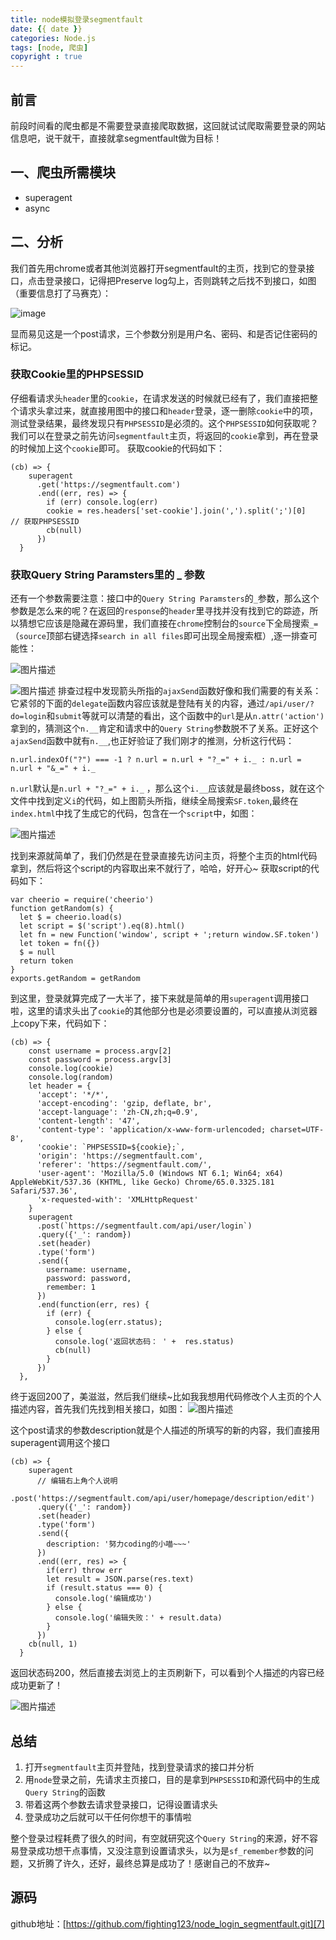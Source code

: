 ```yaml
---
title: node模拟登录segmentfault
date: {{ date }}
categories: Node.js
tags: [node, 爬虫]
copyright : true
---
```

## 前言 ##
前段时间看的爬虫都是不需要登录直接爬取数据，这回就试试爬取需要登录的网站信息吧，说干就干，直接就拿segmentfault做为目标！

## 一、爬虫所需模块 ##

 - superagent
 - async
## 二、分析 ##
我们首先用chrome或者其他浏览器打开segmentfault的主页，找到它的登录接口，点击登录接口，记得把Preserve log勾上，否则跳转之后找不到接口，如图（重要信息打了马赛克）：

![image](http://p5tstjsfi.bkt.clouddn.com/node%E6%A8%A1%E6%8B%9F%E7%99%BB%E5%BD%95segmentfault1.png)

显而易见这是一个post请求，三个参数分别是用户名、密码、和是否记住密码的标记。
### 获取Cookie里的PHPSESSID ###
仔细看请求头`header`里的`cookie`，在请求发送的时候就已经有了，我们直接把整个请求头拿过来，就直接用图中的接口和`header`登录，逐一删除`cookie`中的项，测试登录结果，最终发现只有`PHPSESSID`是必须的。这个`PHPSESSID`如何获取呢？我们可以在登录之前先访问`segmentfault`主页，将返回的`cookie`拿到，再在登录的时候加上这个`cookie`即可。
获取cookie的代码如下：

```
(cb) => {
    superagent
      .get('https://segmentfault.com')
      .end((err, res) => {
        if (err) console.log(err)
        cookie = res.headers['set-cookie'].join(',').split(';')[0]   // 获取PHPSESSID
        cb(null)
      })
  }
```
### 获取Query String Paramsters里的 _ 参数 ###
还有一个参数需要注意：接口中的`Query String Paramsters`的`_`参数，那么这个参数是怎么来的呢？在返回的`response`的`header`里寻找并没有找到它的踪迹，所以猜想它应该是隐藏在源码里，我们直接在`chrome`控制台的`source`下全局搜索`_=`（`source`顶部右键选择`search in all files`即可出现全局搜索框）,逐一排查可能性：

![图片描述](http://p5tstjsfi.bkt.clouddn.com/node%E6%A8%A1%E6%8B%9F%E7%99%BB%E5%BD%95segmentfault2.png)

![图片描述](http://p5tstjsfi.bkt.clouddn.com/node%E6%A8%A1%E6%8B%9F%E7%99%BB%E5%BD%95segmentfault3.png)
排查过程中发现箭头所指的`ajaxSend`函数好像和我们需要的有关系：它紧邻的下面的`delegate`函数内容应该就是登陆有关的内容，通过`/api/user/?do=login`和`submit`等就可以清楚的看出，这个函数中的`url`是从`n.attr('action')`拿到的，猜测这个`n.__`肯定和请求中的`Query String`参数脱不了关系。正好这个`ajaxSend`函数中就有`n.__`,也正好验证了我们刚才的推测，分析这行代码：
```
n.url.indexOf("?") === -1 ? n.url = n.url + "?_=" + i._ : n.url = n.url + "&_=" + i._
```
`n.url`默认是`n.url + "?_=" + i._` ，那么这个`i.__`应该就是最终boss，就在这个文件中找到定义`i`的代码，如上图箭头所指，继续全局搜索`SF.token`,最终在`index.html`中找了生成它的代码，包含在一个`script`中，如图：

![图片描述](http://p5tstjsfi.bkt.clouddn.com/node%E6%A8%A1%E6%8B%9F%E7%99%BB%E5%BD%95segmentfault4.png)

找到来源就简单了，我们仍然是在登录直接先访问主页，将整个主页的html代码拿到，然后将这个script的内容取出来不就行了，哈哈，好开心~
获取script的代码如下：

```
var cheerio = require('cheerio')
function getRandom(s) {
  let $ = cheerio.load(s)
  let script = $('script').eq(8).html()
  let fn = new Function('window', script + ';return window.SF.token')
  let token = fn({})
  $ = null
  return token
}
exports.getRandom = getRandom
```
到这里，登录就算完成了一大半了，接下来就是简单的用`superagent`调用接口啦，这里的请求头出了`cookie`的其他部分也是必须要设置的，可以直接从浏览器上copy下来，代码如下：

```
(cb) => {
    const username = process.argv[2]
    const password = process.argv[3]
    console.log(cookie)
    console.log(random)
    let header = {
      'accept': '*/*',
      'accept-encoding': 'gzip, deflate, br',
      'accept-language': 'zh-CN,zh;q=0.9',
      'content-length': '47',
      'content-type': 'application/x-www-form-urlencoded; charset=UTF-8',
      'cookie': `PHPSESSID=${cookie};`,
      'origin': 'https://segmentfault.com',
      'referer': 'https://segmentfault.com/',
      'user-agent': 'Mozilla/5.0 (Windows NT 6.1; Win64; x64) AppleWebKit/537.36 (KHTML, like Gecko) Chrome/65.0.3325.181 Safari/537.36',
      'x-requested-with': 'XMLHttpRequest'
    }
    superagent
      .post(`https://segmentfault.com/api/user/login`)
      .query({'_': random})
      .set(header)
      .type('form')
      .send({
        username: username,
        password: password,
        remember: 1
      })
      .end(function(err, res) {
        if (err) {
          console.log(err.status);
        } else {
          console.log('返回状态码： ' +  res.status)
          cb(null)
        }
      })
  },
```
终于返回200了，美滋滋，然后我们继续~比如我我想用代码修改个人主页的个人描述内容，首先我们先找到相关接口，如图：
![图片描述](http://p5tstjsfi.bkt.clouddn.com/node%E6%A8%A1%E6%8B%9F%E7%99%BB%E5%BD%95segmentfault5.png)

这个post请求的参数description就是个人描述的所填写的新的内容，我们直接用superagent调用这个接口
```
(cb) => {
    superagent
      // 编辑右上角个人说明
      .post('https://segmentfault.com/api/user/homepage/description/edit')
      .query({'_': random})
      .set(header)
      .type('form')
      .send({
        description: '努力coding的小喵~~~'
      })
      .end((err, res) => {
        if(err) throw err
        let result = JSON.parse(res.text)
        if (result.status === 0) {
          console.log('编辑成功')
        } else {
          console.log('编辑失败：' + result.data)
        }
      })
    cb(null, 1)
  }
```
返回状态码200，然后直接去浏览上的主页刷新下，可以看到个人描述的内容已经成功更新了！

![图片描述](http://p5tstjsfi.bkt.clouddn.com/node%E6%A8%A1%E6%8B%9F%E7%99%BB%E5%BD%95segmentfault6.png)
## 总结 ##

 1. 打开`segmentfault`主页并登陆，找到登录请求的接口并分析
 2. 用`node`登录之前，先请求主页接口，目的是拿到`PHPSESSID`和源代码中的生成`Query String`的函数
 3. 带着这两个参数去请求登录接口，记得设置请求头
 4. 登录成功之后就可以干任何你想干的事情啦

整个登录过程耗费了很久的时间，有空就研究这个`Query String`的来源，好不容易登录成功想干点事情，又没注意到设置请求头，以为是`sf_remember`参数的问题，又折腾了许久，还好，最终总算是成功了！感谢自己的不放弃~
## 源码 ##
github地址：[https://github.com/fighting123/node_login_segmentfault.git][7]


  [1]: /img/bVbdwop
  [2]: /img/bVbdwc1
  [3]: /img/bVbdwgX
  [4]: /img/bVbdwia
  [5]: /img/bVbdxXp
  [6]: /img/bVbdyF8
  [7]: https://github.com/fighting123/node_login_segmentfault.git

